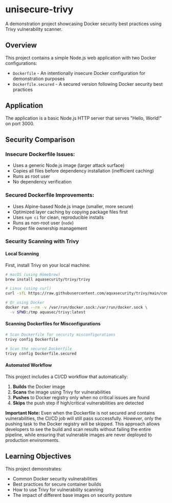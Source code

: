 # unisecure-trivy

A demonstration project showcasing Docker security best practices using Trivy vulnerability scanner.

## Overview

This project contains a simple Node.js web application with two Docker configurations:
- `Dockerfile` - An intentionally insecure Docker configuration for demonstration purposes
- `Dockerfile.secured` - A secured version following Docker security best practices

## Application

The application is a basic Node.js HTTP server that serves "Hello, World!" on port 3000.

## Security Comparison

### Insecure Dockerfile Issues:
- Uses a generic Node.js image (larger attack surface)
- Copies all files before dependency installation (inefficient caching)
- Runs as root user
- No dependency verification

### Secured Dockerfile Improvements:
- Uses Alpine-based Node.js image (smaller, more secure)
- Optimized layer caching by copying package files first
- Uses `npm ci` for clean, reproducible installs
- Runs as non-root user (`node`)
- Proper file ownership management


### Security Scanning with Trivy

#### Local Scanning

First, install Trivy on your local machine:

```bash
# macOS (using Homebrew)
brew install aquasecurity/trivy/trivy

# Linux (using curl)
curl -sfL https://raw.githubusercontent.com/aquasecurity/trivy/main/contrib/install.sh | sh -s -- -b /usr/local/bin

# Or using Docker
docker run --rm -v /var/run/docker.sock:/var/run/docker.sock \
  -v $PWD:/tmp aquasec/trivy:latest
```




#### Scanning Dockerfiles for Misconfigurations

```bash
# Scan Dockerfile for security misconfigurations
trivy config Dockerfile

# Scan the secured Dockerfile
trivy config Dockerfile.secured

```

#### Automated Workflow

This project includes a CI/CD workflow that automatically:
1. **Builds** the Docker image
2. **Scans** the image using Trivy for vulnerabilities
3. **Pushes** to Docker registry only when no critical issues are found
4. **Skips** the push step if high/critical vulnerabilities are detected

**Important Note:** Even when the Dockerfile is not secured and contains vulnerabilities, the CI/CD job will still pass successfully. However, only the pushing task to the Docker registry will be skipped. This approach allows developers to see the build and scan results without failing the entire pipeline, while ensuring that vulnerable images are never deployed to production environments.

## Learning Objectives

This project demonstrates:
- Common Docker security vulnerabilities
- Best practices for secure container builds
- How to use Trivy for vulnerability scanning
- The impact of different base images on security posture
